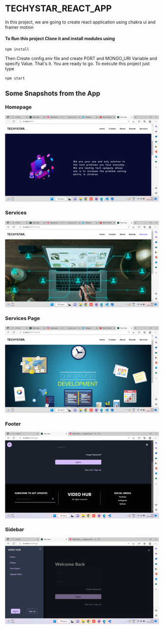 # TECHYSTAR_REACT_APP
In this project, we are going to create react application using chakra ui and framer motion

#### To Run this project Clone it and install modules using
```
npm install
```

Then Create config.env file and create PORT and MONGO_URI Variable and specify Value.
That's it. You are ready to go. To execute this project just type
```
npm start
```

## Some Snapshots from the App

### Homepage

  <img src= "https://github.com/kumkumverma/techystar-reactjs/blob/main/snaps/003.png" alt= "homepage img">

### Services
  
  <img src= "https://github.com/kumkumverma/techystar-reactjs/blob/main/snaps/007.png" alt= "services img">

### Services Page
    
   <img src= "https://github.com/kumkumverma/techystar-reactjs/blob/main/snaps/008.png" alt= "services page img">
    

### Footer
      
   <img src= "https://github.com/kumkumverma/chakra-ui-react-app/blob/main/snaps/002.png" alt= "Footerimg">
   
### Sidebar
      
   <img src= "https://github.com/kumkumverma/chakra-ui-react-app/blob/main/snaps/003.png" alt= "sidebar img">
